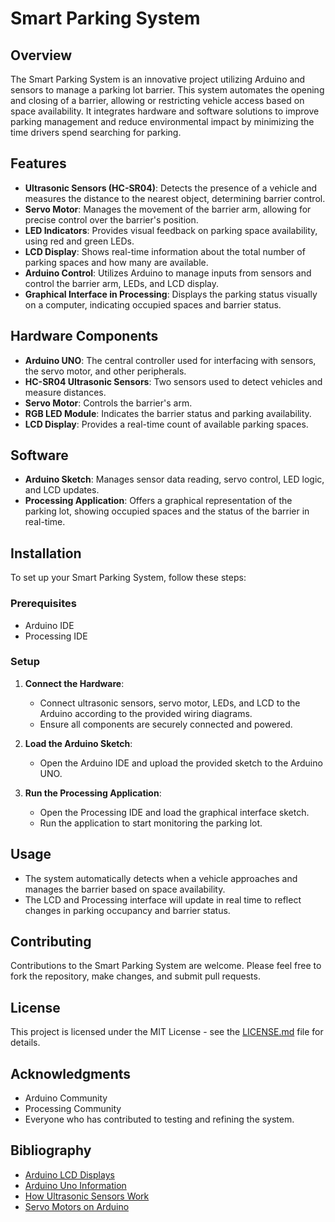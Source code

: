 # Smart Parking System

## Overview
The Smart Parking System is an innovative project utilizing Arduino and sensors to manage a parking lot barrier. This system automates the opening and closing of a barrier, allowing or restricting vehicle access based on space availability. It integrates hardware and software solutions to improve parking management and reduce environmental impact by minimizing the time drivers spend searching for parking.

## Features
- **Ultrasonic Sensors (HC-SR04)**: Detects the presence of a vehicle and measures the distance to the nearest object, determining barrier control.
- **Servo Motor**: Manages the movement of the barrier arm, allowing for precise control over the barrier's position.
- **LED Indicators**: Provides visual feedback on parking space availability, using red and green LEDs.
- **LCD Display**: Shows real-time information about the total number of parking spaces and how many are available.
- **Arduino Control**: Utilizes Arduino to manage inputs from sensors and control the barrier arm, LEDs, and LCD display.
- **Graphical Interface in Processing**: Displays the parking status visually on a computer, indicating occupied spaces and barrier status.

## Hardware Components
- **Arduino UNO**: The central controller used for interfacing with sensors, the servo motor, and other peripherals.
- **HC-SR04 Ultrasonic Sensors**: Two sensors used to detect vehicles and measure distances.
- **Servo Motor**: Controls the barrier's arm.
- **RGB LED Module**: Indicates the barrier status and parking availability.
- **LCD Display**: Provides a real-time count of available parking spaces.

## Software
- **Arduino Sketch**: Manages sensor data reading, servo control, LED logic, and LCD updates.
- **Processing Application**: Offers a graphical representation of the parking lot, showing occupied spaces and the status of the barrier in real-time.

## Installation
To set up your Smart Parking System, follow these steps:

### Prerequisites
- Arduino IDE
- Processing IDE

### Setup
1. **Connect the Hardware**:
   - Connect ultrasonic sensors, servo motor, LEDs, and LCD to the Arduino according to the provided wiring diagrams.
   - Ensure all components are securely connected and powered.

2. **Load the Arduino Sketch**:
   - Open the Arduino IDE and upload the provided sketch to the Arduino UNO.

3. **Run the Processing Application**:
   - Open the Processing IDE and load the graphical interface sketch.
   - Run the application to start monitoring the parking lot.

## Usage
- The system automatically detects when a vehicle approaches and manages the barrier based on space availability.
- The LCD and Processing interface will update in real time to reflect changes in parking occupancy and barrier status.

## Contributing
Contributions to the Smart Parking System are welcome. Please feel free to fork the repository, make changes, and submit pull requests.

## License
This project is licensed under the MIT License - see the [LICENSE.md](LICENSE) file for details.

## Acknowledgments
- Arduino Community
- Processing Community
- Everyone who has contributed to testing and refining the system.

## Bibliography
- [Arduino LCD Displays](https://docs.arduino.cc/learn/electronics/lcd-displays)
- [Arduino Uno Information](https://en.wikipedia.org/wiki/Arduino_Uno)
- [How Ultrasonic Sensors Work](https://maxbotix.com/blogs/blog/how-ultrasonic-sensors-work)
- [Servo Motors on Arduino](https://docs.arduino.cc/learn/electronics/servo-motors)
